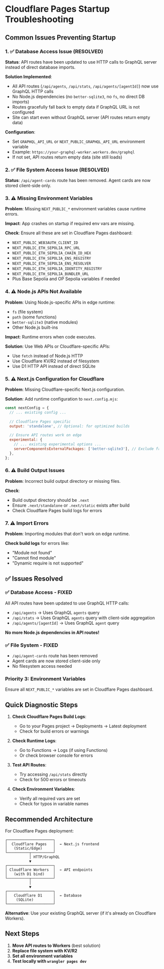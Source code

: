 # Cloudflare Pages Startup Troubleshooting

## Common Issues Preventing Startup

### 1. ✅ Database Access Issue (RESOLVED)

**Status**: API routes have been updated to use HTTP calls to GraphQL server instead of direct database imports.

**Solution Implemented**:
- All API routes (`/api/agents`, `/api/stats`, `/api/agents/[agentId]`) now use GraphQL HTTP calls
- No Node.js dependencies (no `better-sqlite3`, no `fs`, no direct DB imports)
- Routes gracefully fall back to empty data if GraphQL URL is not configured
- Site can start even without GraphQL server (API routes return empty data)

**Configuration**:
- Set `GRAPHQL_API_URL` or `NEXT_PUBLIC_GRAPHQL_API_URL` environment variable
- Example: `https://your-graphql-worker.workers.dev/graphql`
- If not set, API routes return empty data (site still loads)

### 2. ✅ File System Access Issue (RESOLVED)

**Status**: `/api/agent-cards` route has been removed. Agent cards are now stored client-side only.

### 3. ⚠️ Missing Environment Variables

**Problem**: Missing `NEXT_PUBLIC_*` environment variables cause runtime errors.

**Impact**: App crashes on startup if required env vars are missing.

**Check**: Ensure all these are set in Cloudflare Pages dashboard:
- `NEXT_PUBLIC_WEB3AUTH_CLIENT_ID`
- `NEXT_PUBLIC_ETH_SEPOLIA_RPC_URL`
- `NEXT_PUBLIC_ETH_SEPOLIA_CHAIN_ID_HEX`
- `NEXT_PUBLIC_ETH_SEPOLIA_ENS_REGISTRY`
- `NEXT_PUBLIC_ETH_SEPOLIA_ENS_RESOLVER`
- `NEXT_PUBLIC_ETH_SEPOLIA_IDENTITY_REGISTRY`
- `NEXT_PUBLIC_ETH_SEPOLIA_BUNDLER_URL`
- Plus Base Sepolia and OP Sepolia variables if needed

### 4. ⚠️ Node.js APIs Not Available

**Problem**: Using Node.js-specific APIs in edge runtime:
- `fs` (file system)
- `path` (some functions)
- `better-sqlite3` (native modules)
- Other Node.js built-ins

**Impact**: Runtime errors when code executes.

**Solution**: Use Web APIs or Cloudflare-specific APIs:
- Use `fetch` instead of Node.js HTTP
- Use Cloudflare KV/R2 instead of filesystem
- Use D1 HTTP API instead of direct SQLite

### 5. ⚠️ Next.js Configuration for Cloudflare

**Problem**: Missing Cloudflare-specific Next.js configuration.

**Solution**: Add runtime configuration to `next.config.mjs`:

```javascript
const nextConfig = {
  // ... existing config ...
  
  // Cloudflare Pages specific
  output: 'standalone', // Optional: for optimized builds
  
  // Ensure API routes work on edge
  experimental: {
    // ... existing experimental options ...
    serverComponentsExternalPackages: ['better-sqlite3'], // Exclude from bundle
  },
};
```

### 6. ⚠️ Build Output Issues

**Problem**: Incorrect build output directory or missing files.

**Check**:
- Build output directory should be `.next`
- Ensure `.next/standalone` or `.next/static` exists after build
- Check Cloudflare Pages build logs for errors

### 7. ⚠️ Import Errors

**Problem**: Importing modules that don't work on edge runtime.

**Check build logs** for errors like:
- "Module not found"
- "Cannot find module"
- "Dynamic require is not supported"

## ✅ Issues Resolved

### ✅ Database Access - FIXED

All API routes have been updated to use GraphQL HTTP calls:
- `/api/agents` → Uses GraphQL `agents` query
- `/api/stats` → Uses GraphQL `agents` query with client-side aggregation
- `/api/agents/[agentId]` → Uses GraphQL `agent` query

**No more Node.js dependencies in API routes!**

### ✅ File System - FIXED

- `/api/agent-cards` route has been removed
- Agent cards are now stored client-side only
- No filesystem access needed

### Priority 3: Environment Variables

Ensure all `NEXT_PUBLIC_*` variables are set in Cloudflare Pages dashboard.

## Quick Diagnostic Steps

1. **Check Cloudflare Pages Build Logs**:
   - Go to your Pages project → Deployments → Latest deployment
   - Check for build errors or warnings

2. **Check Runtime Logs**:
   - Go to Functions → Logs (if using Functions)
   - Or check browser console for errors

3. **Test API Routes**:
   - Try accessing `/api/stats` directly
   - Check for 500 errors or timeouts

4. **Check Environment Variables**:
   - Verify all required vars are set
   - Check for typos in variable names

## Recommended Architecture

For Cloudflare Pages deployment:

```
┌─────────────────────┐
│  Cloudflare Pages   │  ← Next.js frontend
│   (Static/Edge)     │
└──────────┬──────────┘
           │ HTTP/GraphQL
           ▼
┌─────────────────────┐
│ Cloudflare Workers  │  ← API endpoints
│   (with D1 bind)    │
└──────────┬──────────┘
           │
           ▼
┌─────────────────────┐
│   Cloudflare D1     │  ← Database
│    (SQLite)         │
└─────────────────────┘
```

**Alternative**: Use your existing GraphQL server (if it's already on Cloudflare Workers).

## Next Steps

1. **Move API routes to Workers** (best solution)
2. **Replace file system with KV/R2**
3. **Set all environment variables**
4. **Test locally with `wrangler pages dev`**

